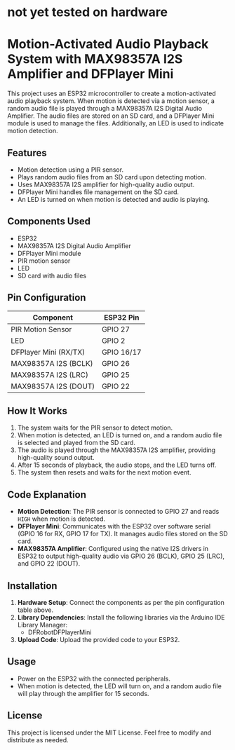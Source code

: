 # not yet tested on hardware
# Motion-Activated Audio Playback System with MAX98357A I2S Amplifier and DFPlayer Mini

This project uses an ESP32 microcontroller to create a motion-activated audio playback system. When motion is detected via a motion sensor, a random audio file is played through a MAX98357A I2S Digital Audio Amplifier. The audio files are stored on an SD card, and a DFPlayer Mini module is used to manage the files. Additionally, an LED is used to indicate motion detection.

## Features
- Motion detection using a PIR sensor.
- Plays random audio files from an SD card upon detecting motion.
- Uses MAX98357A I2S amplifier for high-quality audio output.
- DFPlayer Mini handles file management on the SD card.
- An LED is turned on when motion is detected and audio is playing.

## Components Used
- ESP32
- MAX98357A I2S Digital Audio Amplifier
- DFPlayer Mini module
- PIR motion sensor
- LED
- SD card with audio files

## Pin Configuration
| Component              | ESP32 Pin |
|------------------------|-----------|
| PIR Motion Sensor       | GPIO 27   |
| LED                    | GPIO 2    |
| DFPlayer Mini (RX/TX)   | GPIO 16/17|
| MAX98357A I2S (BCLK)    | GPIO 26   |
| MAX98357A I2S (LRC)     | GPIO 25   |
| MAX98357A I2S (DOUT)    | GPIO 22   |

## How It Works
1. The system waits for the PIR sensor to detect motion.
2. When motion is detected, an LED is turned on, and a random audio file is selected and played from the SD card.
3. The audio is played through the MAX98357A I2S amplifier, providing high-quality sound output.
4. After 15 seconds of playback, the audio stops, and the LED turns off.
5. The system then resets and waits for the next motion event.

## Code Explanation
- **Motion Detection**: The PIR sensor is connected to GPIO 27 and reads `HIGH` when motion is detected.
- **DFPlayer Mini**: Communicates with the ESP32 over software serial (GPIO 16 for RX, GPIO 17 for TX). It manages audio files stored on the SD card.
- **MAX98357A Amplifier**: Configured using the native I2S drivers in ESP32 to output high-quality audio via GPIO 26 (BCLK), GPIO 25 (LRC), and GPIO 22 (DOUT).

## Installation
1. **Hardware Setup**: Connect the components as per the pin configuration table above.
2. **Library Dependencies**: Install the following libraries via the Arduino IDE Library Manager:
   - DFRobotDFPlayerMini
3. **Upload Code**: Upload the provided code to your ESP32.

## Usage
- Power on the ESP32 with the connected peripherals.
- When motion is detected, the LED will turn on, and a random audio file will play through the amplifier for 15 seconds.

## License
This project is licensed under the MIT License. Feel free to modify and distribute as needed.


